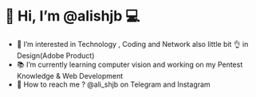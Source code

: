 # 👋 Hi, I’m @alishjb :computer:
- 👀 I’m interested in Technology , Coding and Network also little bit :ok_hand: in Design(Adobe Product)
- :books: I’m currently learning computer vision and working on my Pentest Knowledge & Web Development
- :iphone: How to reach me ? @ali_shjb on Telegram and Instagram

<!---
alishjb/alishjb is a ✨ special ✨ repository because its `README.md` (this file) appears on your GitHub profile.
You can click the Preview link to take a look at your changes.
--->
